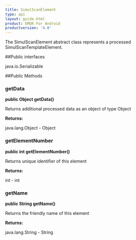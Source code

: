 ```yaml
---
title: SimulScanElement
type: api
layout: guide.html
product: EMDK For Android
productversion: '4.0'
---
```



The SimulScanElement abstract class represents a processed SimulScanTemplateElement.

##Public interfaces

java.io.Serializable

##Public Methods

### getData

**public Object getData()**

Returns additional processed data as an object of type Object

**Returns:**

java.lang.Object - Object

### getElementNumber

**public int getElementNumber()**

Returns unique identifier of this element

**Returns:**

int - int

### getName

**public String getName()**

Returns the friendly name of this element

**Returns:**

java.lang.String - String












